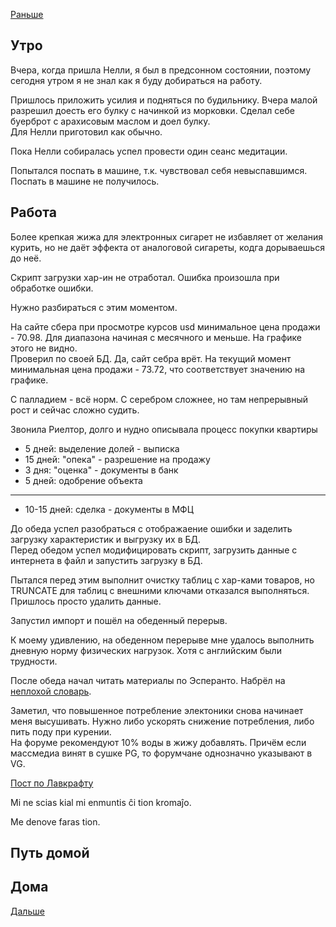 [Раньше](2020.08.06.md)  
## Утро
Вчера, когда пришла Нелли, я был в предсонном состоянии, поэтому сегодня утром я не знал как я буду добираться на работу.

Пришлось приложить усилия и подняться по будильнику. Вчера малой разрешил доесть его булку с начинкой из морковки. Сделал себе буерброт с арахисовым маслом и доел булку.  
Для Нелли приготовил как обычно.

Пока Нелли собиралась успел провести один сеанс медитации.

Попытался поспать в машине, т.к. чувствовал себя невыспавшимся. Поспать в машине не получилось. 
## Работа
Более крепкая жижа для электронных сигарет не избавляет от желания курить, но не даёт эффекта от аналоговой сигареты, кодга дорываешься до неё.

Скрипт загрузки хар-ин не отработал. Ошибка произошла при обработке ошибки.

Нужно разбираться с этим моментом.

На сайте сбера при просмотре курсов usd минимальное цена продажи - 70.98. Для диапазона начиная с месячного и меньше. На графике этого не видно.  
Проверил по своей БД. Да, сайт себра врёт. На текущий момент минимальная цена продажи - 73.72, что соответствует значению на графике.

С палладием - всё норм. С серебром сложнее, но там непрерывный рост и сейчас сложно судить.

Звонила Риелтор, долго и нудно описывала процесс покупки квартиры
 - 5 дней: выделение долей - выписка
 - 15 дней: "опека" - разрешение на продажу
 - 3 дня: "оценка" - документы в банк
 - 5 дней: одобрение объекта
 - --------------
 - 10-15 дней: сделка - документы в МФЦ

До обеда успел разобраться с отображаение ошибки и заделить загрузку характеристик и выгрузку их в БД.  
Перед обедом успел модифицировать скрипт, загрузить данные с интернета в файл и запустить загрузку в БД.

Пытался перед этим выполнит очистку таблиц с хар-ками товаров, но TRUNCATE для таблиц с внешними ключами отказался выполняться. Пришлось просто удалить данные.

Запустил импорт и пошёл на обеденный перерыв.

К моему удивлению, на обеденном перерыве мне удалось выполнить дневную норму физических нагрузок. Хотя с английским были трудности.

После обеда начал читать материалы по Эсперанто.
Набрёл на [неплохой словарь](http://www.lexicons.ru/model/e/esperanto/_pdf/iorel.pdf).

Заметил, что повышенное потребление электоники снова начинает меня высушивать. Нужно либо ускорять снижение потребления, либо пить поду при курении.  
На форуме рекомендуют 10% воды в жижу добавлять. Причём если массмедиа винят в сушке PG, то форумчане однозначно указывают в VG.

[Пост по Лавкрафту](../facebook/lovecraft.md)

Mi ne scias kial mi enmuntis ĉi tion kromaĵo.

Me denove faras tion.
## Путь домой
## Дома
[Дальше](2020.08.08.md)